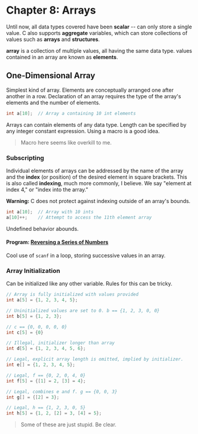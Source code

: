 # Chapter 8: Arrays
Until now, all data types covered have been **scalar** -- can only store a single
value. C also supports **aggregate** variables, which can store collections of
values such as **arrays** and **structures**.

**array** is a collection of multiple values, all having the same data type. values
contained in an array are known as **elements**.

## One-Dimensional Array
Simplest kind of array. Elements are conceptually arranged one after another in
a row. Declaration of an array requires the type of the array's elements and
the number of elements.
```c
int a[10];  // Array a containing 10 int elements
```
Arrays can contain elements of any data type. Length can be specified by any
integer constant expression. Using a macro is a good idea.

> Macro here seems like overkill to me.

### Subscripting
Individual elements of arrays can be addressed by the name of the array and the
**index** (or position) of the desired element in square brackets. This is also
called **indexing**, much more commonly, I believe. We say "element at index 4,"
or "index into the array."

**Warning:** C does not protect against indexing outside of an array's bounds.

```c
int a[10];  // Array with 10 ints
a[10]++;    // Attempt to access the 11th element array
```
Undefined behavior abounds.

#### Program: [Reversing a Series of Numbers](./programs/reverse_array.c)
Cool use of `scanf` in a loop, storing successive values in an array.

### Array Initialization
Can be initialized like any other variable. Rules for this can be tricky.
```c
// Array is fully initialized with values provided
int a[5] = {1, 2, 3, 4, 5};

// Uninitialized values are set to 0. b == {1, 2, 3, 0, 0}
int b[5] = {1, 2, 3};

// c == {0, 0, 0, 0, 0}
int c[5] = {0}

// Illegal, initializer longer than array
int d[5] = {1, 2, 3, 4, 5, 6};

// Legal, explicit array length is omitted, implied by initializer.
int e[] = {1, 2, 3, 4, 5};

// Legal, f == {0, 2, 0, 4, 0}
int f[5] = {[1] = 2, [3] = 4};

// Legal, combines e and f. g == {0, 0, 3}
int g[] = {[2] = 3};

// Legal, h == {1, 2, 3, 0, 5}
int h[5] = {1, 2, [2] = 3, [4] = 5};
```

> Some of these are just stupid. Be clear.

